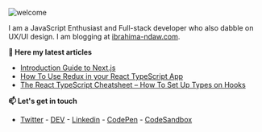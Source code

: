 ![welcome](https://drive.google.com/uc?id=1HFTG8bAT7_L_ktBN3xth1EniioDkEzmU)

I am a JavaScript Enthusiast and Full-stack developer who also dabble on UX/UI design. I am blogging at [ibrahima-ndaw.com](https://www.ibrahima-ndaw.com/).

__📝 Here my latest articles__

- [Introduction Guide to Next.js](https://www.ibrahima-ndaw.com/)
- [How To Use Redux in your React TypeScript App](https://www.ibrahima-ndaw.com/blog/using-redux-with-react-typescript/)
- [The React TypeScript Cheatsheet – How To Set Up Types on Hooks](https://www.ibrahima-ndaw.com/blog/set-typescript-types-to-react-hooks/)

__📫 Let's get in touch__

- [Twitter](https://twitter.com/ibrahima92_) - [DEV](https://dev.to/ibrahima92) - [Linkedin](https://www.linkedin.com/in/ibrahima-ndaw/) - [CodePen](https://codepen.io/ibrahima92) - [CodeSandbox](https://codesandbox.io/u/ibrahima92)
